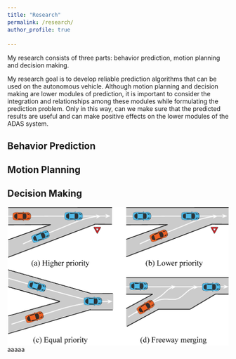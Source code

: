 ```yaml
---
title: "Research"
permalink: /research/
author_profile: true

---
```


My research consists of three parts: behavior prediction, motion planning and decision making. 

My research goal is to develop reliable prediction algorithms that can be used on the autonomous vehicle.  Although motion planning and decision making are lower modules of prediction, it is important to consider the integration and relationships among these modules while formulating the prediction problem. Only in this way, can we make sure that the predicted results are useful and can make positive effects on the lower modules of the ADAS system. 



## Behavior Prediction





## Motion Planning





## Decision Making

<img style="float: right;" src="/images/merge_new.jpg">

aaaaa



